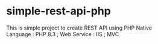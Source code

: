 # simple-rest-api-php
This is simple project to create REST API using PHP Native
<br />
Language : PHP 8.3
; Web Service : IIS
; MVC


